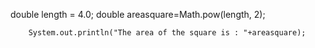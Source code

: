 double length = 4.0;
		double areasquare=Math.pow(length, 2);
		
		System.out.println("The area of the square is : "+areasquare);
